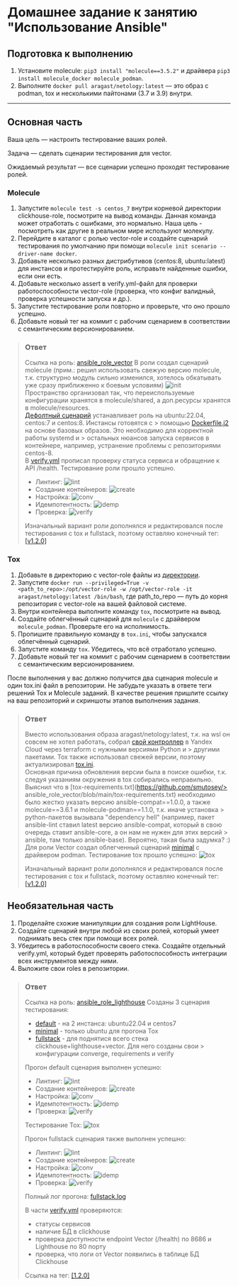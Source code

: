 # Домашнее задание к занятию "Использование Ansible"



## Подготовка к выполнению

1. Установите molecule: `pip3 install "molecule==3.5.2"` и драйвера `pip3 install molecule_docker molecule_podman`.
2. Выполните `docker pull aragast/netology:latest` — это образ с podman, tox и несколькими пайтонами (3.7 и 3.9) внутри.

------

## Основная часть

Ваша цель — настроить тестирование ваших ролей.

Задача — сделать сценарии тестирования для vector.

Ожидаемый результат — все сценарии успешно проходят тестирование ролей.

### Molecule

1. Запустите  `molecule test -s centos_7` внутри корневой директории clickhouse-role, посмотрите на вывод команды. Данная команда может отработать с ошибками, это нормально. Наша цель - посмотреть как другие в реальном мире используют молекулу.
2. Перейдите в каталог с ролью vector-role и создайте сценарий тестирования по умолчанию при помощи `molecule init scenario --driver-name docker`.
3. Добавьте несколько разных дистрибутивов (centos:8, ubuntu:latest) для инстансов и протестируйте роль, исправьте найденные ошибки, если они есть.
4. Добавьте несколько assert в verify.yml-файл для проверки работоспособности vector-role (проверка, что конфиг валидный, проверка успешности запуска и др.).
5. Запустите тестирование роли повторно и проверьте, что оно прошло успешно.
6. Добавьте новый тег на коммит с рабочим сценарием в соответствии с семантическим версионированием.

> ### Ответ
> Ссылка на роль: [ansible_role_vector](https://github.com/smutosey/ansible_role_vector)
> В роли создал сценарий molecule (прим.: решил использовать свежую версию molecule, т.к. структурно модуль сильно изменился, хотелось обкатывать уже сразу приближенно к боевым условиям)
> ![init](img/vector/0-init.png)  
> Пространство организовал так, что переиспользуемые конфигурации хранятся в molecule/shared, а доп.ресурсы хранятся в molecule/resources.  
> [Дефолтный сценарий](https://github.com/smutosey/ansible_role_vector/blob/main/molecule/default/molecule.yml) устанавливает роль на ubuntu:22.04, centos:7 и centos:8. Инстансы готовятся с > помощью [Dockerfile.j2](https://github.com/smutosey/ansible_role_vector/blob/main/molecule/resources/Dockerfile.j2) на основе базовых образов. Это необходимо для корректной работы systemd и > остальных нюансов запуска сервисов в контейнере, например, устранение проблемы с репозиториями centos-8.  
> В [verify.yml](https://github.com/smutosey/ansible_role_vector/blob/main/molecule/shared/verify.yml) прописал проверку статуса сервиса и обращение к API /health.
> Тестирование роли прошло успешно.
> - Линтинг:
> ![lint](img/vector/1-lint.png)
> - Создание контейнеров:
> ![create](img/vector/2-create.png)  
> - Настройка:
> ![conv](img/vector/3-converge.png)
> - Идемпотентность:
> ![idemp](img/vector/4-idempotence.png) 
> - Проверка:
> ![verify](img/vector/5-verify.png)
> 
> Изначальный вариант роли дополнялся и редактировался после тестирования с tox и fullstack, поэтому оставляю конечный тег: [[v1.2.0]](https://github.com/smutosey/ansible_role_vector/releases/tag/1.2.0)


### Tox

1. Добавьте в директорию с vector-role файлы из [директории](./example).
2. Запустите `docker run --privileged=True -v <path_to_repo>:/opt/vector-role -w /opt/vector-role -it aragast/netology:latest /bin/bash`, где path_to_repo — путь до корня репозитория с vector-role на вашей файловой системе.
3. Внутри контейнера выполните команду `tox`, посмотрите на вывод.
4. Создайте облегчённый сценарий для `molecule` с драйвером `molecule_podman`. Проверьте его на исполнимость.
5. Пропишите правильную команду в `tox.ini`, чтобы запускался облегчённый сценарий.
6. Запустите команду `tox`. Убедитесь, что всё отработало успешно.
7. Добавьте новый тег на коммит с рабочим сценарием в соответствии с семантическим версионированием.

После выполнения у вас должно получится два сценария molecule и один tox.ini файл в репозитории. Не забудьте указать в ответе теги решений Tox и Molecule заданий. В качестве решения пришлите ссылку на  ваш репозиторий и скриншоты этапов выполнения задания.

> ### Ответ
> Вместо использования образа aragast/netology:latest, т.к. на wsl он совсем не хотел работать, собрал [свой контроллер](../controller/) в Yandex Cloud через terraform с нужными версиями Python и > другими пакетами.
> Tox также использовал свежей версии, поэтому актуализировал [tox.ini](https://github.com/smutosey/ansible_role_vector/blob/main/tox.ini).  
> Основная причина обновления версии была в поиске ошибки, т.к. следуя указаниям окружения в tox собирались неправильно. Выяснил что в [tox-requirements.txt](https://github.com/smutosey/> ansible_role_vector/blob/main/tox-requirements.txt) необходимо было жестко указать версию ansible-compat==1.0.0, а также molecule==3.6.1 и molecule-podman==1.1.0, т.к. иначе установка > python-пакетов вызывала "dependency hell" (например, пакет ansible-lint ставил latest версию ansible-compat, который в свою очередь ставит ansible-corе, а он нам не нужен для этих версий > ansible, там только ansible-base). Вероятно, такая была задумка? :)  
> Для роли Vector создал облегченный сценарий [minimal](https://github.com/smutosey/ansible_role_vector/blob/main/molecule/minimal/molecule.yml) с драйвером podman.
> Тестирование tox прошло успешно:
> ![tox](img/vector/tox.png)
> 
> Изначальный вариант роли дополнялся и редактировался после тестирования с tox и fullstack, поэтому оставляю конечный тег: [[v1.2.0]](https://github.com/smutosey/ansible_role_vector/releases/tag/1.2.0)


## Необязательная часть

1. Проделайте схожие манипуляции для создания роли LightHouse.
2. Создайте сценарий внутри любой из своих ролей, который умеет поднимать весь стек при помощи всех ролей.
3. Убедитесь в работоспособности своего стека. Создайте отдельный verify.yml, который будет проверять работоспособность интеграции всех инструментов между ними.
4. Выложите свои roles в репозитории.

> ### Ответ
> Ссылка на роль: [ansible_role_lighthouse](https://github.com/smutosey/ansible_role_lighthouse)
> Созданы 3 сценария тестирования: 
> - [default](https://github.com/smutosey/ansible_role_lighthouse/blob/main/molecule/default/molecule.yml) - на 2 инстанса: ubuntu22.04 и centos7
> - [minimal](https://github.com/smutosey/ansible_role_lighthouse/blob/main/molecule/minimal/molecule.yml) - только ubuntu для прогона Tox
> - [fullstack](https://github.com/smutosey/ansible_role_lighthouse/blob/main/molecule/fullstack/molecule.yml) - для поднятися всего стека clickhouse+lighthouse+vector. Для него созданы свои > конфигурации converge, requirements и verify
> 
> Прогон default сценария выполнен успешно:
> - Линтинг:
> ![lint](img/lighthouse/1-lint.png)
> - Создание контейнеров:
> ![create](img/lighthouse/2-create.png)  
> - Настройка:
> ![conv](img/lighthouse/3-converge.png)
> - Идемпотентность:
> ![idemp](img/lighthouse/4-idempotence.png) 
> - Проверка:
> ![verify](img/lighthouse/5-verify.png)
> 
> Тестирование Tox:
> ![tox](img/lighthouse/tox.png) 
> 
> Прогон fullstack сценария также выполнен успешно:
> - Линтинг:
> ![lint](img/full/1-lint.png)
> - Создание контейнеров:
> ![create](img/full/2-create.png)  
> - Настройка:
> ![conv](img/full/3-converge.png)
> - Идемпотентность:
> ![idemp](img/full/4-idempotence.png) 
> - Проверка:
> ![verify](img/full/5-verify.png)
> 
> Полный лог прогона: [fullstack.log](./fullstack.log)
> 
> В части [verify.yml](https://github.com/smutosey/ansible_role_lighthouse/blob/main/molecule/fullstack/verify.yml) проверяются:
> - статусы сервисов
> - наличие БД в clickhouse
> - проверка доступности endpoint Vector (/health) по 8686 и Lighthouse по 80 порту
> - проверка, что логи от Vector появились в таблице БД Clickhouse
> 
> Ссылка на тег: [[1.2.0]](https://github.com/smutosey/ansible_role_lighthouse/releases/tag/1.2.0)

